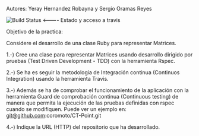 Autores: Yeray Hernandez Robayna y Sergio Oramas Reyes

<img src="https://travis-ci.org/alu0100435771/prct08.png?branch=master" alt="Build Status" />  <---- Estado y acceso a travis

Objetivo de la practica:

Considere el desarrollo de una clase Ruby para representar Matrices. 

1.-) Cree una clase para representar Matrices usando desarrollo dirigido por pruebas (Test Driven Development - TDD) con la herramienta Rspec. 

2.-) Se ha es seguir la metodología de Integración continua (Continuos Integration) usando la herramienta Travis. 

3.-) Además se ha de comprobar el funcionamiento de la aplicación con la herramienta Guard de comprobación continua (Continuous testing) de manera que permita la ejecución de las pruebas definidas con rspec cuando se modifiquen. Puede ver un ejemplo en:  git@github.com:coromoto/CT-Point.git

4.-) Indique la URL (HTTP) del repositorio que ha desarrollado.



